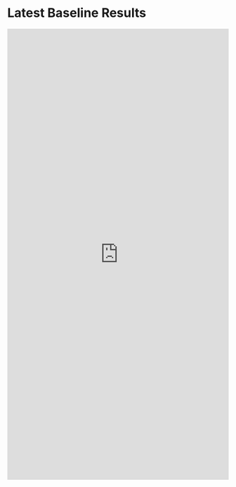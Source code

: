 # Latest Baseline Results

<iframe src="https://wandb.ai/off-the-grid-marl-team/public-baselines/reports/SMACv1-Baseline-Results--Vmlldzo3MTM2NTQy" style="border:none;height:1024px;width:100%">
